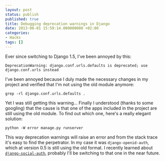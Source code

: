 ```yaml
---
layout: post
status: publish
published: true
title: Debugging deprecation warnings in Django
date: 2013-06-01 15:59:14.000000000 +02:00
categories:
- Hacks
tags: []
---
```

Ever since switching to Django 1.5, I've been annoyed by this:

    DeprecationWarning: django.conf.urls.defaults is deprecated; use django.conf.urls instead

I've been annoyed because I duly made the necessary changes in my project and verified that I'm not using the old module anymore:

    grep -rl django.conf.urls.defaults .

Yet I was still getting this warning... Finally I understood (thanks to some googling) that the cause is that one of the apps included in the project are still using the old module. To find out which one, here's a really elegant solution:

    python -W error manage.py runserver

This way deprecation warnings will raise an error and from the stack trace it's easy to find the perpetrator. In my case it was `django-openid-auth`, which at version 0.5 is still using the old format. I recently learned about [`django-social-auth`](https://github.com/omab/django-social-auth), probably I'll be switching to that one in the near future.
